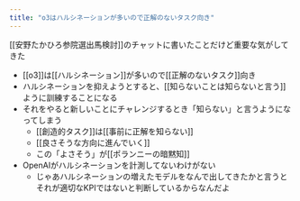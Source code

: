 ```yaml
---
title: "o3はハルシネーションが多いので正解のないタスク向き"
---
```



[[安野たかひろ参院選出馬検討]]のチャットに書いたことだけど重要な気がしてきた
- [[o3]]は[[ハルシネーション]]が多いので[[正解のないタスク]]向き
- ハルシネーションを抑えようとすると、[[知らないことは知らないと言う]]ように訓練することになる
- それをやると新しいことにチャレンジするとき「知らない」と言うようになってしまう
    - [[創造的タスク]]は[[事前に正解を知らない]]
    - [[良さそうな方向に進んでいく]]
    - この「よさそう」が[[ポランニーの暗黙知]]
- OpenAIがハルシネーションを計測してないわけがない
    - じゃあハルシネーションの増えたモデルをなんで出してきたかと言うとそれが適切なKPIではないと判断しているからなんだよ
